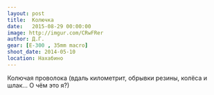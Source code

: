 ```yaml
---
layout: post
title:  Колючка
date:   2015-08-29 00:00:00
image: http://imgur.com/CRwFRer
author: Д.Г.
gear: [E-300 , 35mm macro]
shoot_date: 2014-05-10
location: Нахабино
---
```


Колючая проволока (вдаль километрит, обрывки резины, колёса и шлак... О чём это я?)
